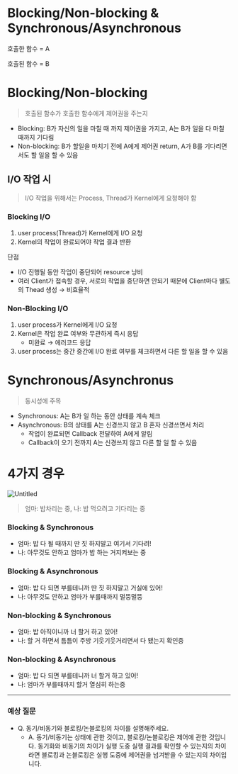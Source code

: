 # Blocking/Non-blocking & Synchronous/Asynchronous



호출한 함수 = A

호출된 함수 = B

# 

# Blocking/Non-blocking

> 호출된 함수가 호출한 함수에게 제어권을 주는지

- Blocking: B가 자신의 일을 마칠 때 까지 제어권을 가지고, A는 B가 일을 다 마칠 때까지 기다림
- Non-blocking: B가 할일을 마치기 전에 A에게 제어권 return, A가 B를 기다리면서도 할 일을 할 수 있음



## I/O 작업 시

> I/O 작업을 위해서는 Process, Thread가 Kernel에게 요청해야 함

### 

### Blocking I/O

1. user process(Thread)가 Kernel에게 I/O 요청
2. Kernel의 작업이 완료되어야 작업 결과 반환

단점

- I/O 진행될 동안 작업이 중단되어 resource 낭비
- 여러 Client가 접속할 경우, 서로의 작업을 중단하면 안되기 때문에 Client마다 별도의 Thead 생성 → 비효율적



### Non-Blocking I/O

1. user process가 Kernel에게 I/O 요청
2. Kernel은 작업 완료 여부와 무관하게 즉시 응답
   - 미완료 → 에러코드 응답
3. user process는 중간 중간에 I/O 완료 여부를 체크하면서 다른 할 일을 할 수 있음



# Synchronous/Asynchronus

> 동시성에 주목

- Synchronous: A는 B가 일 하는 동안 상태를 계속 체크
- Asynchronous: B의 상태를 A는 신경쓰지 않고 B 혼자 신경쓰면서 처리
  - 작업이 완료되면 Callback 전달하여 A에게 알림
  - Callback이 오기 전까지 A는 신경쓰지 않고 다른 할 일 할 수 있음



# 4가지 경우

![Untitled](C:\YJ\wooteco\workspace\level3\study\2022-ConquerCS\2주차\포키\images\sync_async_blocking_nonblocking.png)

> 엄마: 밥차리는 중, 나: 밥 먹으려고 기다리는 중



### Blocking & Synchronous

- 엄마: 밥 다 될 때까지 딴 짓 하지말고 여기서 기다려!
- 나: 아무것도 안하고 엄마가 밥 하는 거지켜보는 중

### 

### Blocking & Asynchronous

- 엄마: 밥 다 되면 부를테니까 딴 짓 하지말고 거실에 있어!
- 나: 아무것도 안하고 엄마가 부를때까지 멀뚱멀뚱

### 

### Non-blocking & Synchronous

- 엄마: 밥 아직이니까 너 할거 하고 있어!
- 나: 할 거 하면서 틈틈이 주방 기웃기웃거리면서 다 됐는지 확인중



### Non-blocking & Asynchronous

- 엄마: 밥 다 되면 부를테니까 너 할거 하고 있어!
- 나: 엄마가 부를때까지 할거 열심히 하는중



---

### 

### 예상 질문

- Q. 동기/비동기와 블로킹/논블로킹의 차이를 설명해주세요.
  - A. 동기/비동기는 상태에 관한 것이고, 블로킹/논블로킹은 제어에 관한 것입니다. 동기화와 비동기의 차이가 실행 도중 실행 결과를 확인할 수 있는지의 차이라면 블로킹과 논블로킹은 실행 도중에 제어권을 넘겨받을 수 있는지의 차이입니다.


